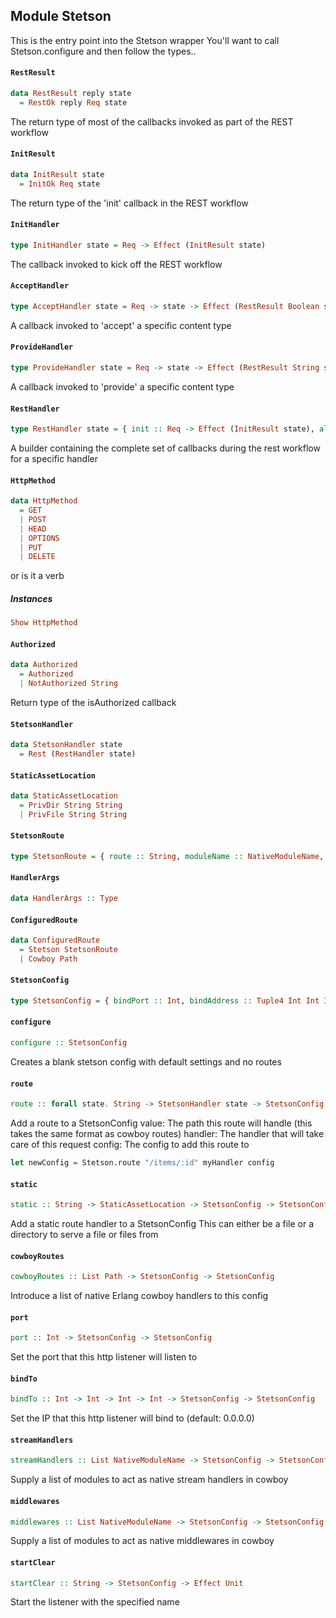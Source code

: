 ## Module Stetson

This is the entry point into the Stetson wrapper
You'll want to call Stetson.configure and then follow the types..

#### `RestResult`

``` purescript
data RestResult reply state
  = RestOk reply Req state
```

The return type of most of the callbacks invoked as part of the REST workflow

#### `InitResult`

``` purescript
data InitResult state
  = InitOk Req state
```

The return type of the 'init' callback in the REST workflow

#### `InitHandler`

``` purescript
type InitHandler state = Req -> Effect (InitResult state)
```

The callback invoked to kick off the REST workflow

#### `AcceptHandler`

``` purescript
type AcceptHandler state = Req -> state -> Effect (RestResult Boolean state)
```

A callback invoked to 'accept' a specific content type

#### `ProvideHandler`

``` purescript
type ProvideHandler state = Req -> state -> Effect (RestResult String state)
```

A callback invoked to 'provide' a specific content type

#### `RestHandler`

``` purescript
type RestHandler state = { init :: Req -> Effect (InitResult state), allowedMethods :: Maybe (Req -> state -> Effect (RestResult (List HttpMethod) state)), resourceExists :: Maybe (Req -> state -> Effect (RestResult Boolean state)), contentTypesAccepted :: Maybe (Req -> state -> Effect (RestResult (List (Tuple2 String (AcceptHandler state))) state)), contentTypesProvided :: Maybe (Req -> state -> Effect (RestResult (List (Tuple2 String (ProvideHandler state))) state)), deleteResource :: Maybe (Req -> state -> Effect (RestResult Boolean state)), isAuthorized :: Maybe (Req -> state -> Effect (RestResult Authorized state)), movedTemporarily :: Maybe (Req -> state -> Effect (RestResult MovedResult state)), movedPermanently :: Maybe (Req -> state -> Effect (RestResult MovedResult state)), serviceAvailable :: Maybe (Req -> state -> Effect (RestResult Boolean state)), previouslyExisted :: Maybe (Req -> state -> Effect (RestResult Boolean state)), forbidden :: Maybe (Req -> state -> Effect (RestResult Boolean state)) }
```

A builder containing the complete set of callbacks during the rest workflow for a specific handler

#### `HttpMethod`

``` purescript
data HttpMethod
  = GET
  | POST
  | HEAD
  | OPTIONS
  | PUT
  | DELETE
```

or is it a verb

##### Instances
``` purescript
Show HttpMethod
```

#### `Authorized`

``` purescript
data Authorized
  = Authorized
  | NotAuthorized String
```

Return type of the isAuthorized callback

#### `StetsonHandler`

``` purescript
data StetsonHandler state
  = Rest (RestHandler state)
```

#### `StaticAssetLocation`

``` purescript
data StaticAssetLocation
  = PrivDir String String
  | PrivFile String String
```

#### `StetsonRoute`

``` purescript
type StetsonRoute = { route :: String, moduleName :: NativeModuleName, args :: HandlerArgs }
```

#### `HandlerArgs`

``` purescript
data HandlerArgs :: Type
```

#### `ConfiguredRoute`

``` purescript
data ConfiguredRoute
  = Stetson StetsonRoute
  | Cowboy Path
```

#### `StetsonConfig`

``` purescript
type StetsonConfig = { bindPort :: Int, bindAddress :: Tuple4 Int Int Int Int, streamHandlers :: Maybe (List NativeModuleName), middlewares :: Maybe (List NativeModuleName), routes :: List ConfiguredRoute }
```

#### `configure`

``` purescript
configure :: StetsonConfig
```

Creates a blank stetson config with default settings and no routes

#### `route`

``` purescript
route :: forall state. String -> StetsonHandler state -> StetsonConfig -> StetsonConfig
```

Add a route to a StetsonConfig
value: The path this route will handle (this takes the same format as cowboy routes)
handler: The handler that will take care of this request
config: The config to add this route to
```purescript
let newConfig = Stetson.route "/items/:id" myHandler config
```

#### `static`

``` purescript
static :: String -> StaticAssetLocation -> StetsonConfig -> StetsonConfig
```

Add a static route handler to a StetsonConfig
This can either be a file or a directory to serve a file or files from

#### `cowboyRoutes`

``` purescript
cowboyRoutes :: List Path -> StetsonConfig -> StetsonConfig
```

Introduce a list of native Erlang cowboy handlers to this config

#### `port`

``` purescript
port :: Int -> StetsonConfig -> StetsonConfig
```

Set the port that this http listener will listen to

#### `bindTo`

``` purescript
bindTo :: Int -> Int -> Int -> Int -> StetsonConfig -> StetsonConfig
```

Set the IP that this http listener will bind to (default: 0.0.0.0)

#### `streamHandlers`

``` purescript
streamHandlers :: List NativeModuleName -> StetsonConfig -> StetsonConfig
```

Supply a list of modules to act as native stream handlers in cowboy

#### `middlewares`

``` purescript
middlewares :: List NativeModuleName -> StetsonConfig -> StetsonConfig
```

Supply a list of modules to act as native middlewares in cowboy

#### `startClear`

``` purescript
startClear :: String -> StetsonConfig -> Effect Unit
```

Start the listener with the specified name


